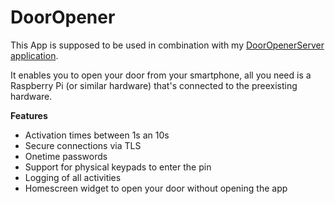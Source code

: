 # DoorOpener
This App is supposed to be used in combination with my [DoorOpenerServer application](https://github.com/NikomitK/DoorOpenerServer).

It enables you to open your door from your smartphone, all you need is a Raspberry Pi (or similar hardware) that's connected to the preexisting hardware.

<b>Features</b>
<ul>
  <li>Activation times between 1s an 10s</li>
  <li>Secure connections via TLS</li>
  <li>Onetime passwords</li>
  <li>Support for physical keypads to enter the pin</li>
  <li>Logging of all activities</li>
  <li>Homescreen widget to open your door without opening the app</li>
 </ul>
 
